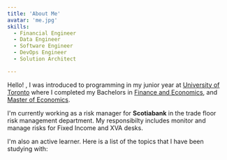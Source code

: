 ```yaml
---
title: 'About Me'
avatar: 'me.jpg'
skills:
  - Financial Engineer  
  - Data Engineer
  - Software Engineer
  - DevOps Engineer
  - Solution Architect

---
```


Hello! , I was introduced to programming in my junior year at [University of Toronto](https://www.utoronto.ca/) where I completed my Bachelors in [Finance and Economics](https://artsci.calendar.utoronto.ca/program/asspe2038), and [Master of Economics](https://www.economics.utoronto.ca/index.php/index/graduate/maprograms).

I'm currently working as a risk manager for **Scotiabank** in the trade floor risk management department. My responsibilty includes monitor and manage risks for Fixed Income and XVA desks. 

I'm also an active learner. Here is a list of the topics that I have been studying with:
